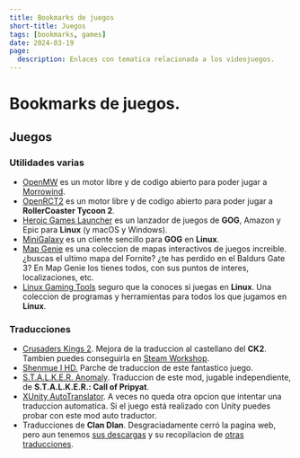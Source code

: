 ```yaml
---
title: Bookmarks de juegos
short-title: Juegos
tags: [bookmarks, games]
date: 2024-03-19
page:
  description: Enlaces con tematica relacionada a los videojuegos.
---
```


# Bookmarks de juegos.

## Juegos

### Utilidades varias

- [OpenMW](https://openmw.org/) es un motor libre y de codigo abierto para poder jugar a [Morrowind](https://en.uesp.net/wiki/Morrowind:Morrowind).
- [OpenRCT2](https://openrct2.org) es un motor libre y de codigo abierto para poder jugar a **RollerCoaster Tycoon 2**.
- [Heroic Games Launcher](https://github.com/Heroic-Games-Launcher/HeroicGamesLauncher) es un lanzador de juegos de **GOG**, Amazon y Epic para **Linux** (y macOS y Windows).
- [MiniGalaxy](https://github.com/sharkwouter/minigalaxy) es un cliente sencillo para **GOG** en **Linux**.
- [Map Genie](https://mapgenie.io) es una coleccion de mapas interactivos de juegos increible.¿buscas el ultimo mapa del Fornite? ¿te has perdido en el Baldurs Gate 3? En Map Genie los tienes todos, con sus puntos de interes, localizaciones, etc.
- [Linux Gaming Tools](https://linux-gaming-tools.github.io) seguro que la conoces si juegas en **Linux**. Una coleccion de programas y herramientas para todos los que jugamos en **Linux**.

### Traducciones

- [Crusaders Kings 2](https://forum.paradoxplaza.com/forum/threads/traduccion-al-castellano-ck2.662691/). Mejora de la traduccion al castellano del **CK2**. Tambien puedes conseguirla en [Steam Workshop](https://steamcommunity.com/sharedfiles/filedetails/?id=787248242).
- [Shenmue I HD.](http://www.shinmh.com/shenmue-i-hd-parche-de-traduccion/) Parche de traduccion de este fantastico juego.
- [S.T.A.L.K.E.R. Anomaly](https://www.moddb.com/mods/stalker-anomaly/addons/traduccin-al-espaol-beta-11). Traduccion de este mod, jugable independiente, de **S.T.A.L.K.E.R.: Call of Pripyat**.
- [XUnity AutoTranslator](https://github.com/bbepis/XUnity.AutoTranslator). A veces no queda otra opcion que intentar una traduccion automatica. Si el juego está realizado con Unity puedes probar con este mod auto traductor.
- Traducciones de **Clan Dlan**. Desgraciadamente cerró la pagina web, pero aun tenemos [sus descargas](https://drive.google.com/drive/folders/13PxpHUhcJ3MePqDWbCYSqW056TeK0Kvf) y su recopilacion de [otras traducciones](https://drive.google.com/drive/folders/19SCoe1hC1IJpYA-t2mBHneWgP8W9udHt).

